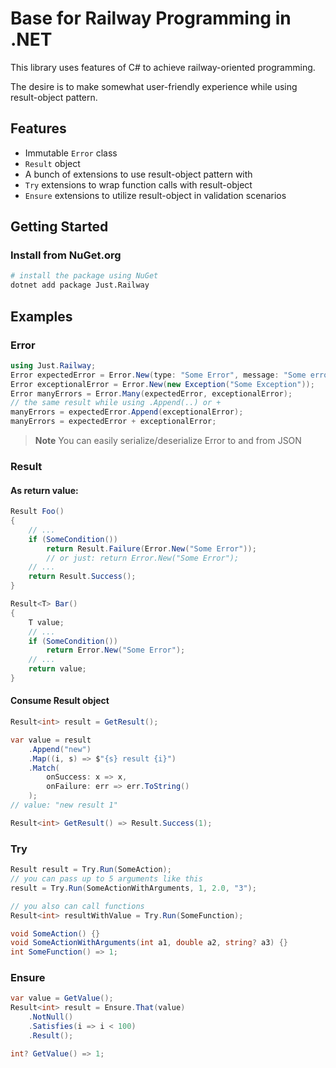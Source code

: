 # Base for Railway Programming in .NET

This library uses features of C# to achieve railway-oriented programming.

The desire is to make somewhat user-friendly experience while using result-object pattern.

## Features

- Immutable ```Error``` class
- ```Result``` object
- A bunch of extensions to use result-object pattern with
- ```Try``` extensions to wrap function calls with result-object
- ```Ensure``` extensions to utilize result-object in validation scenarios

## Getting Started

### Install from NuGet.org

```sh
# install the package using NuGet
dotnet add package Just.Railway
```

## Examples

### Error

```csharp
using Just.Railway;
Error expectedError = Error.New(type: "Some Error", message: "Some error detail");
Error exceptionalError = Error.New(new Exception("Some Exception"));
Error manyErrors = Error.Many(expectedError, exceptionalError);
// the same result while using .Append(..) or +
manyErrors = expectedError.Append(exceptionalError);
manyErrors = expectedError + exceptionalError;
```

> **Note**
> You can easily serialize/deserialize Error to and from JSON

### Result

#### As return value:

```csharp
Result Foo()
{
    // ...
    if (SomeCondition())
        return Result.Failure(Error.New("Some Error"));
        // or just: return Error.New("Some Error");
    // ...
    return Result.Success();
}

Result<T> Bar()
{
    T value;
    // ...
    if (SomeCondition())
        return Error.New("Some Error");
    // ...
    return value;
}
```

#### Consume Result object

```csharp
Result<int> result = GetResult();

var value = result
    .Append("new")
    .Map((i, s) => $"{s} result {i}")
    .Match(
        onSuccess: x => x,
        onFailure: err => err.ToString()
    );
// value: "new result 1"

Result<int> GetResult() => Result.Success(1);
```

### Try

```csharp
Result result = Try.Run(SomeAction);
// you can pass up to 5 arguments like this
result = Try.Run(SomeActionWithArguments, 1, 2.0, "3");

// you also can call functions
Result<int> resultWithValue = Try.Run(SomeFunction);

void SomeAction() {}
void SomeActionWithArguments(int a1, double a2, string? a3) {}
int SomeFunction() => 1;
```

### Ensure

```csharp
var value = GetValue();
Result<int> result = Ensure.That(value)
    .NotNull()
    .Satisfies(i => i < 100)
    .Result();

int? GetValue() => 1;
```
